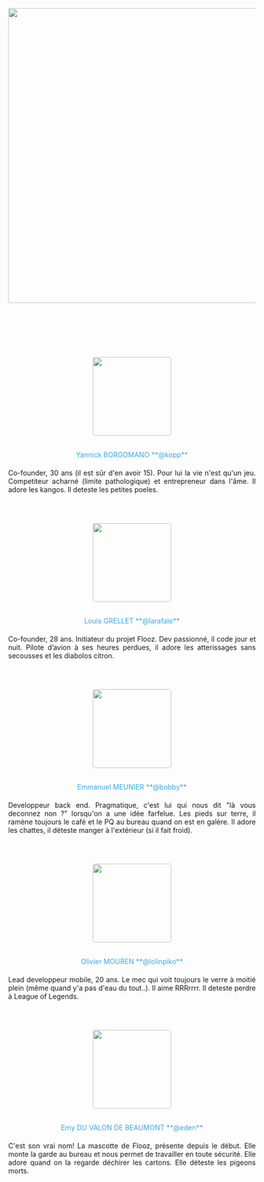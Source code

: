 <style>
.teamer { text-align: center; }
.teamer img { border-radius: 4px; margin: 10px; }
.teamer .info { text-align: justify; margin-bottom: 50px; }
.teamer .name { text-align: center; margin: 20px 0; color: #39A8E2; }
</style>

<div class="row">

  <div class="col-md-12" style="margin-bottom: 100px;">
    <img class="img-responsive" style="margin: 0 auto;" width="600px" src="/shared/img/team/team1.jpg"\>
  </div>

  <div class="col-md-6 col-xs-12">
    <div class="teamer">
      <img width="160px" src="/shared/img/team/yannick.jpg"\>
      <div class="info">
      <div class="name">
        Yannick BORGOMANO **@kopp**
      </div>
      Co-founder, 30 ans (il est sûr d'en avoir 15). Pour lui la vie n'est qu'un jeu. Competiteur acharné (limite pathologique) et entrepreneur dans l'âme. Il adore les kangos. Il deteste les petites poeles. 
      </div>
    </div>
  </div>

  <div class="col-md-6 col-xs-12">
    <div class="teamer">
      <img width="160px" src="/shared/img/team/louis.jpg"\>
      <div class="info">
      <div class="name">
        Louis GRELLET **@larafale**
      </div>
      Co-founder, 28 ans. Initiateur du projet Flooz. Dev passionné, il code jour et nuit. Pilote d’avion à ses heures perdues, il adore les atterissages sans secousses et les diabolos citron.
      </div>
    </div>
  </div>

</div>
<div class="row">

  <div class="col-md-6 col-xs-12">
    <div class="teamer">
      <img width="160px" src="/shared/img/team/bob.jpg"\>
      <div class="info">
      <div class="name">
        Emmanuel MEUNIER **@bobby**
      </div>
      Developpeur back end. Pragmatique, c'est lui qui nous dit "là vous deconnez non ?" lorsqu'on a une idée farfelue. Les pieds sur terre, il ramène toujours le café et le PQ au bureau quand on est en galère. Il adore les chattes, il déteste manger à l'extérieur (si il fait froid).
      </div>
    </div>
  </div>

  <div class="col-md-6 col-xs-12">
    <div class="teamer">
      <img width="160px" src="/shared/img/team/olivier.jpg"\>
      <div class="info">
      <div class="name">
        Olivier MOUREN **@lolinpiko**
      </div>
      Lead developpeur mobile, 20 ans. Le mec qui voit toujours le verre à moitié plein (même quand y'a pas d'eau du tout..). Il aime RRRrrrr. Il deteste perdre à League of Legends.
      </div>
    </div>
  </div>

</div>
<div class="row">

  <div class="col-md-6 col-xs-12">
    <div class="teamer">
      <img width="160px" src="/shared/img/team/eden.jpg"\>
      <div class="info">
      <div class="name">
        Emy DU VALON DE BEAUMONT **@eden**
      </div>
      C'est son vrai nom! La mascotte de Flooz, présente depuis le début. Elle monte la garde au bureau et nous permet de travailler en toute sécurité. Elle adore quand on la regarde déchirer les cartons. Elle déteste les pigeons morts.
      </div>
    </div>
  </div>

</div>

